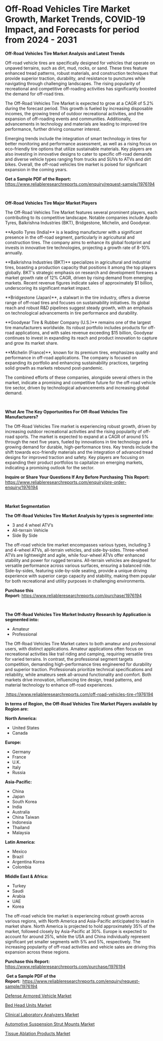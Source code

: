 <p><h1>Off-Road Vehicles Tire Market Growth, Market Trends, COVID-19 Impact, and Forecasts for period from 2024 - 2031</h1></p><p><strong>Off-Road Vehicles Tire Market Analysis and Latest Trends</strong></p>
<p><p>Off-road vehicle tires are specifically designed for vehicles that operate on unpaved terrains, such as dirt, mud, rocks, or sand. These tires feature enhanced tread patterns, robust materials, and construction techniques that provide superior traction, durability, and resistance to punctures while navigating through challenging landscapes. The rising popularity of recreational and competitive off-roading activities has significantly boosted the demand for off-road tires.</p><p>The Off-Road Vehicles Tire Market is expected to grow at a CAGR of 5.2% during the forecast period. This growth is fueled by increasing disposable incomes, the growing trend of outdoor recreational activities, and the expansion of off-roading events and communities. Additionally, advancements in technology and materials are leading to improved tire performance, further driving consumer interest. </p><p>Emerging trends include the integration of smart technology in tires for better monitoring and performance assessment, as well as a rising focus on eco-friendly tire options that utilize sustainable materials. Key players are also investing in innovative designs to cater to specific off-road demands and diverse vehicle types ranging from trucks and SUVs to ATVs and dirt bikes. Overall, the off-road vehicles tire market is poised for significant expansion in the coming years.</p></p>
<p><strong>Get a Sample PDF of the Report:&nbsp;</strong> <a href="https://www.reliableresearchreports.com/enquiry/request-sample/1976194?utm_campaign=10&utm_medium=2&utm_source=Github&utm_content=ia&utm_term=04112024&utm_id=off-road-vehicles-tire">https://www.reliableresearchreports.com/enquiry/request-sample/1976194</a></p>
<p>&nbsp;</p>
<p><strong>Off-Road Vehicles Tire Major Market Players</strong></p>
<p><p>The Off-Road Vehicles Tire Market features several prominent players, each contributing to its competitive landscape. Notable companies include Apollo Tyres, Balkrishna Industries (BKT), Bridgestone, Michelin, and Goodyear.</p><p>**Apollo Tyres (India)** is a leading manufacturer with a significant presence in the off-road segment, particularly in agricultural and construction tires. The company aims to enhance its global footprint and invests in innovative tire technologies, projecting a growth rate of 8-10% annually. </p><p>**Balkrishna Industries (BKT)** specializes in agricultural and industrial tires, boasting a production capacity that positions it among the top players globally. BKT's strategic emphasis on research and development foresees a market growth rate of 12% CAGR, driven by rising demand from emerging markets. Recent revenue figures indicate sales of approximately $1 billion, underscoring its significant market impact.</p><p>**Bridgestone (Japan)**, a stalwart in the tire industry, offers a diverse range of off-road tires and focuses on sustainability initiatives. Its global reach and robust R&D pipelines suggest steady growth, with an emphasis on technological advancements in tire performance and durability.</p><p>**Goodyear Tire & Rubber Company (U.S.)** remains one of the largest tire manufacturers worldwide. Its robust portfolio includes products for off-road applications, and with sales revenue exceeding $15 billion, Goodyear continues to invest in expanding its reach and product innovation to capture and grow its market share.</p><p>**Michelin (France)**, known for its premium tires, emphasizes quality and performance in off-road applications. The company is focused on expanding its portfolio and enhancing sustainability practices, targeting solid growth as markets rebound post-pandemic.</p><p>The combined efforts of these companies, alongside several others in the market, indicate a promising and competitive future for the off-road vehicle tire sector, driven by technological advancements and increasing global demand.</p></p>
<p>&nbsp;</p>
<p><strong>What Are The Key Opportunities For Off-Road Vehicles Tire Manufacturers?</strong></p>
<p><p>The Off-Road Vehicles Tire market is experiencing robust growth, driven by increasing outdoor recreational activities and the rising popularity of off-road sports. The market is expected to expand at a CAGR of around 5% through the next five years, fueled by innovations in tire technology and a growing demand for durable, high-performance tires. Key trends include the shift towards eco-friendly materials and the integration of advanced tread designs for improved traction and safety. Key players are focusing on expanding their product portfolios to capitalize on emerging markets, indicating a promising outlook for the sector.</p></p>
<p><strong>Inquire or Share Your Questions If Any Before Purchasing This Report:</strong> <a href="https://www.reliableresearchreports.com/enquiry/pre-order-enquiry/1976194?utm_campaign=10&utm_medium=2&utm_source=Github&utm_content=ia&utm_term=04112024&utm_id=off-road-vehicles-tire">https://www.reliableresearchreports.com/enquiry/pre-order-enquiry/1976194</a></p>
<p>&nbsp;</p>
<p><strong>Market Segmentation</strong></p>
<p><strong>The Off-Road Vehicles Tire Market Analysis by types is segmented into:</strong></p>
<p><ul><li>3 and 4 wheel ATV’s</li><li>All-terrain Vehicle</li><li>Side By Side</li></ul></p>
<p><p>The off-road vehicle tire market encompasses various types, including 3 and 4-wheel ATVs, all-terrain vehicles, and side-by-sides. Three-wheel ATVs are lightweight and agile, while four-wheel ATVs offer enhanced stability and power for rugged terrains. All-terrain vehicles are designed for versatile performance across various surfaces, ensuring a balanced ride. Side-by-sides, featuring side-by-side seating, provide a unique driving experience with superior cargo capacity and stability, making them popular for both recreational and utility purposes in challenging environments.</p></p>
<p><strong>Purchase this Report:&nbsp;</strong><a href="https://www.reliableresearchreports.com/purchase/1976194?utm_campaign=10&utm_medium=2&utm_source=Github&utm_content=ia&utm_term=04112024&utm_id=off-road-vehicles-tire">https://www.reliableresearchreports.com/purchase/1976194</a></p>
<p>&nbsp;</p>
<p><strong>The Off-Road Vehicles Tire Market Industry Research by Application is segmented into:</strong></p>
<p><ul><li>Amateur</li><li>Professional</li></ul></p>
<p><p>The Off-Road Vehicles Tire Market caters to both amateur and professional users, with distinct applications. Amateur applications often focus on recreational activities like trail riding and camping, requiring versatile tires for varied terrains. In contrast, the professional segment targets competition, demanding high-performance tires engineered for durability and superior traction. Professionals prioritize technical specifications and reliability, while amateurs seek all-around functionality and comfort. Both markets drive innovation, influencing tire design, tread patterns, and material technology to enhance off-road experiences.</p></p>
<p><a href="https://www.reliableresearchreports.com/off-road-vehicles-tire-r1976194?utm_campaign=10&utm_medium=2&utm_source=Github&utm_content=ia&utm_term=04112024&utm_id=off-road-vehicles-tire">&nbsp;https://www.reliableresearchreports.com/off-road-vehicles-tire-r1976194</a></p>
<p><strong>In terms of Region, the Off-Road Vehicles Tire Market Players available by Region are:</strong></p>
<p>
    <p> <strong> North America: </strong>
        <ul>
            <li>United States</li>
            <li>Canada</li>
        </ul>
        </p> 
    <p> <strong> Europe: </strong>
        <ul>
            <li>Germany</li>
            <li>France</li>
            <li>U.K.</li>
            <li>Italy</li>
            <li>Russia</li>
        </ul>
        </p> 
    <p> <strong> Asia-Pacific: </strong>
        <ul>
            <li>China</li>
            <li>Japan</li>
            <li>South Korea</li>
            <li>India</li>
            <li>Australia</li>
            <li>China Taiwan</li>
            <li>Indonesia</li>
            <li>Thailand</li>
            <li>Malaysia</li>
        </ul>
        </p> 
    <p> <strong> Latin America: </strong>
        <ul>
            <li>Mexico</li>
            <li>Brazil</li>
            <li>Argentina Korea</li>
            <li>Colombia</li>
        </ul>
        </p> 
    <p> <strong> Middle East & Africa: </strong>
        <ul>
            <li>Turkey</li>
            <li>Saudi</li>
            <li>Arabia</li>
            <li>UAE</li>
            <li>Korea</li>
        </ul>
    </p>
    </p>
<p><p>The off-road vehicle tire market is experiencing robust growth across various regions, with North America and Asia-Pacific anticipated to lead in market share. North America is projected to hold approximately 35% of the market, followed closely by Asia-Pacific at 30%. Europe is expected to account for around 25%, while the USA and China individually represent significant yet smaller segments with 5% and 5%, respectively. The increasing popularity of off-road activities and vehicle sales are driving this expansion across these regions.</p></p>
<p><strong>Purchase this Report: </strong><a href="https://www.reliableresearchreports.com/purchase/1976194?utm_campaign=10&utm_medium=2&utm_source=Github&utm_content=ia&utm_term=04112024&utm_id=off-road-vehicles-tire">https://www.reliableresearchreports.com/purchase/1976194</a></p>
<p>&nbsp;<strong>Get a Sample PDF of the Report:&nbsp;&nbsp;</strong><a href="https://www.reliableresearchreports.com/enquiry/request-sample/1976194?utm_campaign=10&utm_medium=2&utm_source=Github&utm_content=ia&utm_term=04112024&utm_id=off-road-vehicles-tire">https://www.reliableresearchreports.com/enquiry/request-sample/1976194</a></p>
<p><strong></strong></p>
<p><p><a href="https://github.com/kimhelmer83/Market-Research-Report-List-1/blob/main/defense-armored-vehicle-market.md?utm_campaign=10&utm_medium=2&utm_source=Github&utm_content=ia&utm_term=04112024&utm_id=off-road-vehicles-tire">Defense Armored Vehicle Market</a></p><p><a href="https://issuu.com/reportprime-2/docs/bed-head-units-market-size-2030.ppt_4662791937f25e?utm_campaign=10&utm_medium=2&utm_source=Github&utm_content=ia&utm_term=04112024&utm_id=off-road-vehicles-tire">Bed Head Units Market</a></p><p><a href="https://issuu.com/reportprime-2/docs/clinical-laboratory-analyzers-marke_7515b74060523e?utm_campaign=10&utm_medium=2&utm_source=Github&utm_content=ia&utm_term=04112024&utm_id=off-road-vehicles-tire">Clinical Laboratory Analyzers Market</a></p><p><a href="https://github.com/JubayerMia832/Market-Research-Report-List-1/blob/main/automotive-suspension-strut-mounts-market.md?utm_campaign=10&utm_medium=2&utm_source=Github&utm_content=ia&utm_term=04112024&utm_id=off-road-vehicles-tire">Automotive Suspension Strut Mounts Market</a></p><p><a href="https://issuu.com/reportprime-2/docs/tissue-ablation-products-market-siz_8c0013219f7f2c?utm_campaign=10&utm_medium=2&utm_source=Github&utm_content=ia&utm_term=04112024&utm_id=off-road-vehicles-tire">Tissue Ablation Products Market</a></p></p>